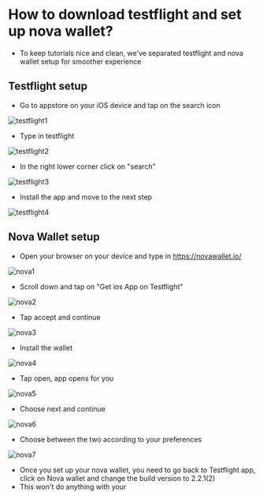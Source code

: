 # How to download testflight and set up nova wallet?

- To keep tutorials nice and clean, we've separated testflight and nova wallet setup for smoother experience

## Testflight setup

- Go to appstore on your iOS device and tap on the search icon

![testflight1](/kodadot-phone-ios/testflight1.png)

- Type in testflight

![testflight2](/kodadot-phone-ios/testflight2.png)

- In the right lower corner click on "search"

![testflight3](/kodadot-phone-ios/testflight3.png)

- Install the app and move to the next step

![testflight4](/kodadot-phone-ios/testflight4.png)

## Nova Wallet setup

- Open your browser on your device and type in https://novawallet.io/


![nova1](/kodadot-phone-ios/nova1.png)

- Scroll down and tap on "Get ios App on Testflight"

![nova2](/kodadot-phone-ios/nova2.png)

- Tap accept and continue

![nova3](/kodadot-phone-ios/nova3.png)

- Install the wallet

![nova4](/kodadot-phone-ios/nova4.png)

- Tap open, app opens for you

![nova5](/kodadot-phone-ios/nova5.png)

- Choose next and continue

![nova6](/kodadot-phone-ios/nova6.png)

- Choose between the two according to your preferences

![nova7](/kodadot-phone-ios/nova7.png)

- Once you set up your nova wallet, you need to go back to Testflight app, click on Nova wallet and change the build version to 2.2.1(2)
- This won't do anything with your 

